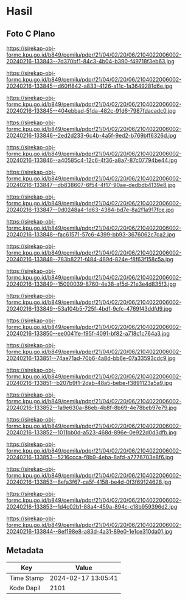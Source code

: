 # Hasil

## Foto C Plano

https://sirekap-obj-formc.kpu.go.id/b849/pemilu/pdpr/21/04/02/20/06/2104022006002-20240216-133843--7d370bf1-84c3-4b04-b390-f49718f3eb63.jpg

https://sirekap-obj-formc.kpu.go.id/b849/pemilu/pdpr/21/04/02/20/06/2104022006002-20240216-133845--d60ff842-a833-4126-a11c-1a3649281d6e.jpg

https://sirekap-obj-formc.kpu.go.id/b849/pemilu/pdpr/21/04/02/20/06/2104022006002-20240216-133845--404ebbad-51da-482c-91d6-7987fdacadc0.jpg

https://sirekap-obj-formc.kpu.go.id/b849/pemilu/pdpr/21/04/02/20/06/2104022006002-20240216-133846--2ed2d233-6c4b-4a5f-9ed2-b769bff6326d.jpg

https://sirekap-obj-formc.kpu.go.id/b849/pemilu/pdpr/21/04/02/20/06/2104022006002-20240216-133846--a40585c4-12c6-4f36-a8a7-87c07794be44.jpg

https://sirekap-obj-formc.kpu.go.id/b849/pemilu/pdpr/21/04/02/20/06/2104022006002-20240216-133847--db838607-6f54-4f17-90ae-dedbdb4139e8.jpg

https://sirekap-obj-formc.kpu.go.id/b849/pemilu/pdpr/21/04/02/20/06/2104022006002-20240216-133847--0d0248a4-1d63-4384-bd7e-8a2f1a917fce.jpg

https://sirekap-obj-formc.kpu.go.id/b849/pemilu/pdpr/21/04/02/20/06/2104022006002-20240216-133848--fac61571-57c6-4399-bb93-3676062c7ca2.jpg

https://sirekap-obj-formc.kpu.go.id/b849/pemilu/pdpr/21/04/02/20/06/2104022006002-20240216-133848--783b8221-f484-489d-824e-f8f63f158c5a.jpg

https://sirekap-obj-formc.kpu.go.id/b849/pemilu/pdpr/21/04/02/20/06/2104022006002-20240216-133849--15090039-8760-4e38-af5d-21e3e4d835f3.jpg

https://sirekap-obj-formc.kpu.go.id/b849/pemilu/pdpr/21/04/02/20/06/2104022006002-20240216-133849--53a104b5-725f-4bdf-9cfc-4769f43ddfd9.jpg

https://sirekap-obj-formc.kpu.go.id/b849/pemilu/pdpr/21/04/02/20/06/2104022006002-20240216-133850--ee0041fe-f95f-4091-bf82-a718c1c764a3.jpg

https://sirekap-obj-formc.kpu.go.id/b849/pemilu/pdpr/21/04/02/20/06/2104022006002-20240216-133851--74ae71ad-70b6-4a8d-bb6e-07a33593cdc9.jpg

https://sirekap-obj-formc.kpu.go.id/b849/pemilu/pdpr/21/04/02/20/06/2104022006002-20240216-133851--b207b9f1-2dab-48a5-bebe-f3891123a5a9.jpg

https://sirekap-obj-formc.kpu.go.id/b849/pemilu/pdpr/21/04/02/20/06/2104022006002-20240216-133852--1a9e630a-86eb-4b8f-8b69-4e78beb97e79.jpg

https://sirekap-obj-formc.kpu.go.id/b849/pemilu/pdpr/21/04/02/20/06/2104022006002-20240216-133852--1011bb0d-a523-468d-896e-0e922d0d3dfb.jpg

https://sirekap-obj-formc.kpu.go.id/b849/pemilu/pdpr/21/04/02/20/06/2104022006002-20240216-133853--5216ccca-f8b9-4eba-8afd-a7776703e8f6.jpg

https://sirekap-obj-formc.kpu.go.id/b849/pemilu/pdpr/21/04/02/20/06/2104022006002-20240216-133853--8efa3f67-ca5f-4158-be4d-0f3f69124628.jpg

https://sirekap-obj-formc.kpu.go.id/b849/pemilu/pdpr/21/04/02/20/06/2104022006002-20240216-133853--1d4c02b1-88a4-459a-894c-c18b959396d2.jpg

https://sirekap-obj-formc.kpu.go.id/b849/pemilu/pdpr/21/04/02/20/06/2104022006002-20240216-133844--8ef198e8-a83d-4a31-89e0-1e1ce310da01.jpg


## Metadata

| Key        | Value               |
| ---------- | ------------------- |
| Time Stamp | 2024-02-17 13:05:41 |
| Kode Dapil | 2101                |



